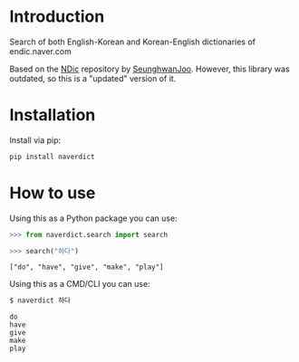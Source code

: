# Introduction

Search of both English-Korean and Korean-English dictionaries of endic.naver.com

Based on the [NDic](https://github.com/jupiny/ndic) repository by [SeunghwanJoo](https://github.com/jupiny). However, this library was outdated, so this is a "updated" version of it.

# Installation

Install via pip:

```cmd
pip install naverdict
```

# How to use

Using this as a Python package you can use:

```python
>>> from naverdict.search import search

>>> search("하다")
```
```
["do", "have", "give", "make", "play"]
```

Using this as a CMD/CLI you can use:

```bash
$ naverdict 하다
```
```
do
have
give
make
play
```